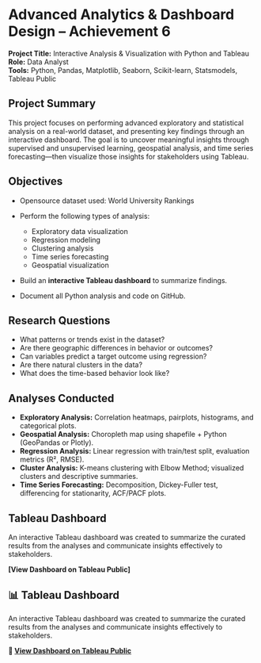 #  Advanced Analytics & Dashboard Design – Achievement 6

**Project Title:** Interactive Analysis & Visualization with Python and Tableau  
**Role:** Data Analyst  
**Tools:** Python, Pandas, Matplotlib, Seaborn, Scikit-learn, Statsmodels, Tableau Public

##  Project Summary

This project focuses on performing advanced exploratory and statistical analysis on a real-world dataset, and presenting key findings through an interactive dashboard. The goal is to uncover meaningful insights through supervised and unsupervised learning, geospatial analysis, and time series forecasting—then visualize those insights for stakeholders using Tableau.

##  Objectives

- Opensource dataset used: World University Rankings
- Perform the following types of analysis:
  - Exploratory data visualization
  - Regression modeling
  - Clustering analysis
  - Time series forecasting
  - Geospatial visualization

- Build an **interactive Tableau dashboard** to summarize findings.
- Document all Python analysis and code on GitHub.

##  Research Questions

- What patterns or trends exist in the dataset?
- Are there geographic differences in behavior or outcomes?
- Can variables predict a target outcome using regression?
- Are there natural clusters in the data?
- What does the time-based behavior look like?

##  Analyses Conducted

- **Exploratory Analysis:** Correlation heatmaps, pairplots, histograms, and categorical plots.
- **Geospatial Analysis:** Choropleth map using shapefile + Python (GeoPandas or Plotly).
- **Regression Analysis:** Linear regression with train/test split, evaluation metrics (R², RMSE).
- **Cluster Analysis:** K-means clustering with Elbow Method; visualized clusters and descriptive summaries.
- **Time Series Forecasting:** Decomposition, Dickey-Fuller test, differencing for stationarity, ACF/PACF plots.

##  Tableau Dashboard

An interactive Tableau dashboard was created to summarize the curated results from the analyses and communicate insights effectively to stakeholders.

 **[View Dashboard on Tableau Public]**  

<h2>📊 Tableau Dashboard</h2>
<p>An interactive Tableau dashboard was created to summarize the curated results from the analyses and communicate insights effectively to stakeholders.</p>
<p><strong>🔗 <a href="https://public.tableau.com/app/profile/arpita.nandy/viz/Exercise6_7_ArpitaN/Story1" target="_blank">View Dashboard on Tableau Public</a></strong></p>

